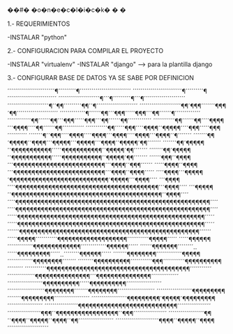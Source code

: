 ��#� �o�n�e�c�l�i�c�k�
�
�


1.- REQUERIMIENTOS 

  -INSTALAR "python" 

2.- CONFIGURACION PARA COMPILAR EL PROYECTO

  -INSTALAR "virtualenv"
  -INSTALAR "django" --> para la plantilla django

3.- CONFIGURAR BASE DE DATOS YA SE SABE POR DEFINICION







´´´´´´´´´´´´´´´´´´´´´´´´¶´´´´´´´´´¶´´´´´´´´´´´´´´´´´´´´´´´´´´
´´´´´´´´´´´´´´´´´´´´´´´´´¶´´´´´´´´´¶´´´´´´´´´´´´´´´´´´´´´´´´´
´´´´´´´´´´´´´´´´´´´´´¶´´´¶´´´´´´´´´¶´´´¶´´´´´´´´´´´´´´´´´´´´´
´´´´´´´´´´´´´´´´´´´´´¶´´¶¶´´´´´´´´´¶¶´´¶´´´´´´´´´´´´´´´´´´´´´
´´´´´´´´´´´´´´´´´´´´´¶¶´¶¶¶´´´´´´´¶¶¶´¶¶´´´´´´´´´´´´´´´´´´´´´
´´´´´´´´´´´´´¶´´´´´´¶¶´´´¶¶¶´´´´´¶¶¶´´´¶¶´´´´´´¶´´´´´´´´´´´´´
´´´´´´´´´´´´¶¶´´´´´´¶¶´´´¶¶¶´´´´´¶¶¶´´´¶¶´´´´´´¶¶´´´´´´´´´´´´
´´´´´´´´´´´¶¶´´´´´´¶¶´´´´¶¶¶¶´´´¶¶¶¶´´´´¶¶´´´´´´¶¶´´´´´´´´´´´
´´´´´´´´´´´¶¶´´´´´¶¶¶´´´´¶¶¶¶´´¶¶¶¶¶´´´´¶¶¶´´´´´¶¶¶´´´´´´´´´´
´´´´´´´¶´´¶¶¶´´´´¶¶¶¶´´´´¶¶¶¶´´´¶¶¶¶´´´´¶¶¶¶´´´¶¶¶¶´´¶´´´´´´´
´´´´´´´¶¶´¶¶¶¶¶´´¶¶¶¶´´´¶¶¶¶¶´´´¶¶¶¶¶´´´¶¶¶¶´´¶¶¶¶¶´¶¶´´´´´´´
´´´´´´´¶¶´¶¶¶¶¶´´¶¶¶¶¶¶¶¶¶¶¶´´´´´¶¶¶¶¶¶¶¶¶¶¶´´¶¶¶¶¶´¶¶´´´´´´´
´´´´´´´¶¶´¶¶¶¶¶´´¶¶¶¶¶¶¶¶¶¶¶´´´´´¶¶¶¶¶¶¶¶¶¶¶´´¶¶¶¶¶´¶¶´´´´´´´
´´´´´´¶¶¶´´¶¶¶¶´´´¶¶¶¶¶¶¶¶¶¶¶¶¶¶¶¶¶¶¶¶¶¶¶¶¶´´´¶¶¶¶´´¶¶¶´´´´´´
´´´´´¶¶¶¶´´¶¶¶¶´´´¶¶¶¶¶¶¶¶¶¶¶¶¶¶¶¶¶¶¶¶¶¶¶¶¶´´´¶¶¶¶´´¶¶¶¶´´´´´
´´´´¶¶¶¶´´´¶¶¶¶¶´¶¶¶¶¶¶¶¶¶¶¶¶¶¶¶¶¶¶¶¶¶¶¶¶¶¶¶´¶¶¶¶¶´´´¶¶¶¶´´´´
´´´¶¶¶¶´´´´¶¶¶¶¶¶¶¶¶¶¶¶¶¶¶¶¶¶¶¶¶¶¶¶¶¶¶¶¶¶¶¶¶¶¶¶¶¶¶´´´¶¶¶¶´´´´
´´´¶¶¶¶¶´´¶¶¶¶¶¶¶¶¶¶¶¶¶¶¶¶¶¶¶¶¶¶¶¶¶¶¶¶¶¶¶¶¶¶¶¶¶¶¶¶¶´´¶¶¶¶´´´´
´´´´¶¶¶¶¶¶¶¶¶¶¶¶¶¶¶¶¶¶¶¶¶¶¶¶¶¶¶¶¶¶¶¶¶¶¶¶¶¶¶¶¶¶¶¶¶¶¶¶¶¶¶¶¶´´´´
´´´´¶¶¶¶¶¶¶¶¶¶¶¶¶¶¶¶¶¶¶¶¶¶¶¶¶¶¶¶¶¶¶¶¶¶¶¶¶¶¶¶¶¶¶¶¶¶¶¶¶¶¶¶¶´´´´
´´´´´¶¶¶¶¶¶¶¶¶¶¶¶¶¶¶¶¶¶¶¶¶¶¶¶¶¶¶¶¶¶¶¶¶¶¶¶¶¶¶¶¶¶¶¶¶¶¶¶¶¶¶´´´´´
´´´´´¶¶¶¶¶¶¶¶¶¶¶¶¶¶¶¶¶¶¶¶¶¶¶¶¶¶¶¶¶¶¶¶¶¶¶¶¶¶¶¶¶¶¶¶¶¶¶¶¶¶¶´´´´´
´´´´´´¶¶¶¶¶¶¶¶¶¶¶¶¶¶¶¶¶¶¶¶¶¶¶¶¶¶¶¶¶¶¶¶¶¶¶¶¶¶¶¶¶¶¶¶¶¶¶¶¶´´´´´´
´´´´´¶¶¶¶¶´´´´´´´´´´´¶¶¶¶¶¶¶¶¶¶¶¶¶¶¶¶¶¶¶´´´´´´´´´´´¶¶¶¶¶´´´´´
´´´´´¶¶¶¶¶¶´´´´´´´´´´´´´¶¶¶¶¶¶¶¶¶¶¶¶¶´´´´´´´´´´´´´¶¶¶¶¶¶´´´´´
´´´´´´¶¶¶¶¶¶¶´´´´´´´´..´´´´´¶¶¶¶¶¶¶¶¶´´´´´..´´´´´´´´¶¶¶¶¶¶´´´´´
´´´´´´´¶¶¶¶¶¶¶¶´´´´´´´´´´´´´¶¶¶¶¶´´´´´´´´´´´´´¶¶¶¶¶¶¶¶´´´´´´´
´´´´´´´´¶¶¶¶¶¶¶¶¶¶´´´´´´´´´´´¶¶¶´´´´´´´´´´´¶¶¶¶¶¶¶¶¶¶´´´´´´´´
´´´´´´´´´´´¶¶¶¶¶¶¶¶¶¶¶¶¶¶¶¶¶¶¶¶¶¶¶¶¶¶¶¶¶¶¶¶¶¶¶¶¶¶¶´´´´´´´´´´´
´´´´´´´´´´´´´´¶¶¶¶¶¶¶¶¶¶¶¶¶¶¶´´´¶¶¶¶¶¶¶¶¶¶¶¶¶¶¶´´´´´´´´´´´´´´
´´´´´´´´´´´´´´´´´´¶¶¶¶¶¶¶¶¶¶´´´´´¶¶¶¶¶¶¶¶¶¶´´´´´´´´´´´´´´´´´´
´´´´´´´´´´´´´´´´´´´¶¶¶¶¶¶¶¶´´´´´´´¶¶¶¶¶¶¶¶´´´´´´´´´´´´´´´´´´´
´´´´´´´´´´´´´´´´´´¶¶¶¶¶¶¶¶¶´´´´´´´¶¶¶¶¶¶¶¶¶´´´´´´´´´´´´´´´´´´
´´´´´´´´´´´´´´´´´´¶¶¶¶¶¶¶¶¶´¶¶¶¶¶´¶¶¶¶¶¶¶¶¶´´´´´´´´´´´´´´´´´´
´´´´´´´´´´´´´´´´´¶¶¶¶¶¶¶¶¶¶¶¶¶¶¶¶¶¶¶¶¶¶¶¶¶¶¶´´´´´´´´´´´´´´´´´
´´´´´´´´´´´´´´´´´¶¶¶´´¶¶¶¶¶¶¶¶¶¶¶¶¶¶¶¶¶´´¶¶¶´´´´´´´´´´´´´´´´´
´´´´´´´´´´´´´´´´´´¶¶´´¶¶¶¶´´¶¶¶¶¶´´¶¶¶¶´´¶¶´´´´´´´´´´´´´´´´´´
´´´´´´´´´´´´´´´´´´´´´´¶¶¶¶´´¶¶¶¶¶´´¶¶¶¶´´´´´´´´´´´´´´´´´´´´´
